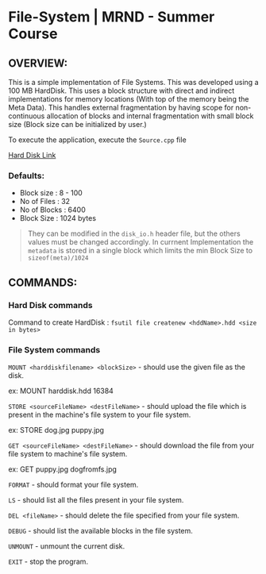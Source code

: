 # File-System | MRND - Summer Course

## OVERVIEW:

This is a simple implementation of File Systems. This was developed using a 100 MB HardDisk.  This uses a block structure with direct and indirect implementations for memory locations (With top of the memory being the Meta Data). This handles external fragmentation by having scope for non-continuous allocation of blocks and internal fragmentation with small block size (Block size can be initialized by user.)   

To execute the application, execute the ```Source.cpp``` file

[Hard Disk Link](https://drive.google.com/open?id=16ZStufxgXD7CS2p8GxvR_GzHqrjZ2AVY)

### Defaults:
- Block size   : 8 - 100
- No of Files  : 32
- No of Blocks : 6400
- Block Size   : 1024 bytes

> They can be modified in the ```disk_io.h``` header file, but the others values must be changed accordingly. In currnent Implementation the ```metadata``` is stored in a single block which limits the min Block Size to ```sizeof(meta)/1024``` 

## COMMANDS:

  ### Hard Disk commands

Command to create HardDisk : ```fsutil file createnew <hddName>.hdd <size in bytes>```
 
  ### File System commands

```MOUNT <harddiskfilename> <blockSize>``` - should use the given file as the disk.

ex: MOUNT harddisk.hdd 16384



```STORE <sourceFileName> <destFileName>``` - should upload the file which is present in the machine's file system to your file system.

ex: STORE dog.jpg puppy.jpg


```GET <sourceFileName> <destFileName>``` - should download the file from your file system to machine's file system.

ex: GET puppy.jpg dogfromfs.jpg



```FORMAT``` - should format your file system.



```LS``` - should list all the files present in your file system.



```DEL <fileName>``` - should delete the file specified from your file system.



```DEBUG``` - should list the available blocks in the file system.



```UNMOUNT``` - unmount the current disk.



```EXIT``` - stop the program.
